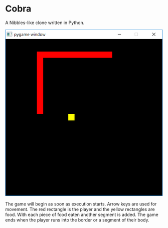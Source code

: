 # Cobra
A Nibbles-like clone written in Python.  

![](https://github.com/bcrew1375/Cobra/blob/assets/Pic1.png?raw=true)

The game will begin as soon as execution starts.  Arrow keys are used for movement.  The red rectangle is the player and the yellow rectangles are food.  With each piece of food eaten another segment is added.  The game ends when the player runs into the border or a segment of their body.
